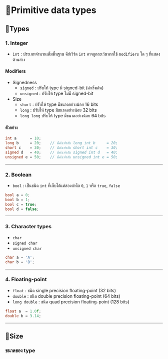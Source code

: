 # 💠Primitive data types

## 🔶Types
### 1. Integer
- `int` : ประเภทจำนวนเต็มพื้นฐาน คีย์เวิร์ด `int` อาจถูกละเว้นหากใช้ `modifiers` ใด ๆ ที่แสดงด้านล่าง
#### Modifiers
- Signedness
    - `signed` : ปรับให้ type มี signed-bit (ค่าเริ่มต้น)
    - `unsigned` : ปรับให้ type ไม่มี signed-bit
- Size
    - `short` : ปรับให้ type มีขนาดอย่างน้อย 16 bits
    - `long` : ปรับให้ type มีขนาดอย่างน้อย 32 bits
    - `long long` ปรับให้ type มีขนาดอย่างน้อย 64 bits

#### ตัวอย่าง
```cpp
int a      = 10;
long b     = 20;    // มีค่าเท่ากับ long int b     = 20;
short c    = 30;    // มีค่าเท่ากับ short int c    = 30;
signed d   = 40;    // มีค่าเท่ากับ signed int d   = 40;
unsigned e = 50;    // มีค่าเท่ากับ unsigned int e = 50;
```
---
### 2. Boolean
- `bool` : เป็นชนิด `int` ที่เก็บได้แค่สองค่าคือ `0`, `1` หรือ `true`, `false`
```cpp
bool a = 0;
bool b = 1;
bool c = true;
bool d = false;
```
---
### 3. Character types
- `char`
- `signed char`
- `unsigned char`
```cpp
char a = 'A';
char b = 'B';
```
---
### 4. Floating-point
- `float` : ชนิด single precision floating-point (32 bits)
- `double` : ชนิด double precision floating-point (64 bits)
- `long double` : ชนิด quad precision floating-point (128 bits)
```cpp
float a  = 1.0f;
double b = 3.14;
```
---

## 🔶Size
### ขนาดของ type
